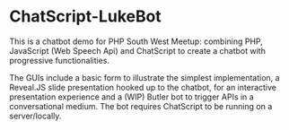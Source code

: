 # ChatScript-LukeBot
This is a chatbot demo for PHP South West Meetup: combining PHP, JavaScript (Web Speech Api) and ChatScript to create a chatbot with progressive functionalities.

The GUIs include a basic form to illustrate the simplest implementation, a Reveal.JS slide presentation hooked up to the chatbot, for an interactive presentation experience and a (WIP) Butler bot to trigger APIs in a conversational medium.
The bot requires ChatScript to be running on a server/locally.


